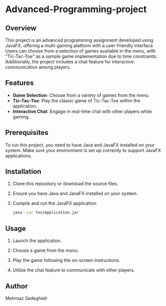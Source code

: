 # Advanced-Programming-project

## Overview

This project is an advanced programming assignment developed using JavaFX, offering a multi-gaming platform with a user-friendly interface. Users can choose from a selection of games available in the menu, with "Tic-Tac-Toe" as a sample game implementation due to time constraints. Additionally, the project includes a chat feature for interactive communication among players.

## Features

- **Game Selection**: Choose from a variety of games from the menu.
- **Tic-Tac-Toe**: Play the classic game of Tic-Tac-Toe within the application.
- **Interactive Chat**: Engage in real-time chat with other players while gaming.

## Prerequisites

To run this project, you need to have Java and JavaFX installed on your system. Make sure your environment is set up correctly to support JavaFX applications.

## Installation

1. Clone this repository or download the source files.

2. Ensure you have Java and JavaFX installed on your system.

3. Compile and run the JavaFX application.

   ```bash
   java -jar YourApplication.jar

## Usage

1. Launch the application.

2. Choose a game from the menu.

3. Play the game following the on-screen instructions.

4. Utilize the chat feature to communicate with other players.

## Author

Mehrnaz Sadeghieh

